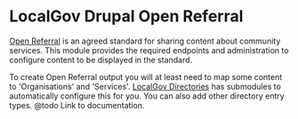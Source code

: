 # LocalGov Drupal Open Referral

[Open Referral](https://openreferraluk.org/) is an agreed standard for sharing content about community services. This module provides the required endpoints and administration to configure content to be displayed in the standard.

To create Open Referral output you will at least need to map some content to 'Organisations' and 'Services'. [LocalGov Directories](https://github.com/localgovdrupal/localgov_directories) has submodules to automatically configure this for you. You can also add other directory entry types. @todo Link to documentation.
